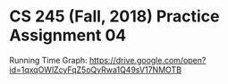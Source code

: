 # CS 245 (Fall, 2018) Practice Assignment 04

Running Time Graph: https://drive.google.com/open?id=1qxqOWlZcyFqZ5oQvRwa1Q49sV17NMOTB
